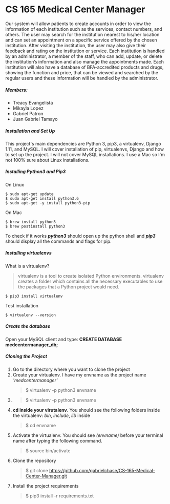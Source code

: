 # CS 165 Medical Center Manager
Our system will allow patients to create accounts in order to view the information of each institution such as the services, contact numbers, and others. The user may search for the institution nearest to his/her location and can set an appointment on a specific service offered by the chosen institution. After visiting the institution, the user may also give their feedback and rating on the institution or service. Each institution is handled by an administrator, a member of the staff, who can add, update, or delete the institution’s information and also manage the appointments made. Each institution will also have a database of BFA-accredited products and drugs, showing the function and price, that can be viewed and searched by the regular users and these information will be handled by the administrator.

##### Members:
  - Treacy Evangelista
  - Mikayla Lopez
  - Gabriel Patron
  - Juan Gabriel Tamayo
  
##### Installation and Set Up

This project's main dependencies are Python 3, pip3, a virtualenv, Django 1.11, and MySQL.
I will cover installation of pip, virtualenvs, Django and how to set up the project. I will not cover MySQL installations. I use a Mac so I'm not 100% sure about Linux installations.

##### Installing Python3 and Pip3
On Linux

    $ sudo apt-get update
    $ sudo apt-get install python3.6
    $ sudo apt-get -y install python3-pip
    
On Mac
    
    $ brew install python3
    $ brew postinstall python3
    
To check if it works **_python3_** should open up the python shell and **_pip3_** should display all the commands and flags for pip.

##### Installing virtualenvs
What is a virtualenv?
> virtualenv is a tool to create isolated Python environments. virtualenv  creates a folder which contains all the necessary executables to use the          packages that a Python project would need.

    $ pip3 install virtualenv
    
Test installation
    
    $ virtualenv --version
    
##### Create the database
Open your MySQL client and type: **CREATE DATABASE medcentermanager_db;**

##### Cloning the Project
1. Go to the directory where you want to clone the project
2. Create your virtualenv. I have my envname as the project name _'medcentermanager'_
    > $ virtualenv -p python3 envname
3. 
    > $ virtualenv -p python3 envname
4. **cd inside your virutalenv**. You should see the following folders inside the virtualenv: _bin_, _include_, _lib_ inside
    > $ cd envname
5. Activate the virtualenv. You should see _(envname)_ before your terminal name after typing the following command.
    > $ source bin/activate
6. Clone the repository
    > $ git clone https://github.com/gabrielchase/CS-165-Medical-Center-Manager.git
7. Install the project requirements
    > $ pip3 install -r requirements.txt
